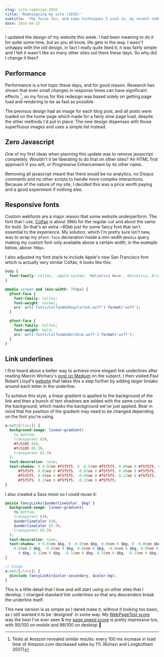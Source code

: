 ```yaml
---
slug: site-redesign-2016
title: 'Redesigning my site (2016)'
subtitle: 'The focus for, and some techniques I used in, my recent redesign'
date: 2016-04-15
---
```


I updated the design of my website this week. I had been meaning to do it for quite some time, but as you all know, life gets in the way. I wasn't unhappy with the old design, in fact I really quite liked it; it was fairly simple and I felt it wasn't like so many other sites out there these days. So why did I change it then?

## Performance

Performance is a hot topic these days, and for good reason. Research has shown that even small changes in response times can have significant effects [^1], so my focus for this redesign was based solely on getting page load and rendering to be as fast as possible.

The previous design had an image for each blog post, and all posts were loaded on the home page which made for a fairly slow page load, despite the other methods I'd put in place. The new design dispenses with those superfluous images and uses a simple list instead.

## Zero Javascript

One of my first ideas when planning this update was to remove javascript completely. Wouldn't it be liberating to do that on other sites? An HTML first approach if you will, or Progressive Enhancement by its other name..

Removing all javascript meant that there would be no analytics, no Disqus comments and no other scripts to handle more complex interactions. Because of the nature of my site, I decided this was a price worth paying and a good experiment if nothing else.

## Responsive fonts

Custom webfonts are a major reason that some website underperform. The font that I use, [Colfax](https://processtypefoundry.com/fonts/colfax/) is about 39kb for the regular cut and about the same for bold. So that's an extra ~80kb just for some fancy font that isn't essential to the experience. My solution, which I'm pretty sure isn't new, was to wrap my `@font-face` declaration inside a min-width `@media` query making my custom font only available above a certain width, in the example below, above `700px`.

I also adjusted my font stack to include Apple's new San Francisco font which is actually very similar Colfax; it looks like this:

```css
body {
  font-family: Colfax, -apple-system, 'Helvetica Neue', Helvetica, Arial, sans-serif;
}
```

```css
@media screen and (min-width: 700px) {
  @font-face {
    font-family: Colfax;
    font-weight: normal;
    src: url('fonts/ColfaxWebRegularSub.woff') format('woff');
  }

  @font-face {
    font-family: Colfax;
    font-weight: bold;
    src: url('fonts/ColfaxWebBoldSub.woff') format('woff');
  }
}
```

## Link underlines

I first heard about a better way to achieve more elegant link underlines after reading Marcin Wichary's [post on Medium](https://medium.com/designing-medium/crafting-link-underlines-on-medium-7c03a9274f9#.sigdjkj11) on the subject. I then visited Paul Robert Lloyd's [website](https://paulrobertlloyd.com/) that takes this a step further by adding larger breaks around each letter in the underline.

To achieve this style, a linear gradient is applied to the background of the link and then a bunch of text shadows are added with the same colour as the background, which masks the background we've just applied. Bear in mind that the position of the gradient may need to be changed depending on the font you're using.

```css
a:not([class]) {
  background-image: linear-gradient(
    to bottom,
    transparent 81%,
    #fc5185 81%,
    #fc5185 85.5%,
    transparent 85.5%
  );
  text-decoration: none;
  text-shadow: 0 0.03em #f5f5f5, 0 -0.03em #f5f5f5, 0.06em 0 #f5f5f5, 0 -0.06em
      #f5f5f5, 0.03em 0 #f5f5f5, -0.03em 0 #f5f5f5, 0.06em 0 #f5f5f5, -0.06em 0
      #f5f5f5, 0.09em 0 #f5f5f5, -0.09em 0 #f5f5f5, 0.12em 0 #f5f5f5, -0.12em 0
      #f5f5f5, 0.15em 0 #f5f5f5, -0.15em 0 #f5f5f5;
}
```

I also created a Sass mixin so I could reuse it:

```scss
@mixin fancyLinks($underlineColor, $bg) {
  background-image: linear-gradient(
    to bottom,
    transparent 81%,
    $underlineColor 81%,
    $underlineColor 85.5%,
    transparent 85.5%
  );
  text-decoration: none;
  text-shadow: 0 0.03em $bg, 0 -0.03em $bg, 0.06em 0 $bg, 0 -0.06em $bg,
    0.03em 0 $bg, -0.03em 0 $bg, 0.06em 0 $bg, -0.06em 0 $bg, 0.09em 0 $bg, -0.09em
      0 $bg, 0.12em 0 $bg, -0.12em 0 $bg, 0.15em 0 $bg, -0.15em 0 $bg;
}

// Usage
a:not([class]) {
  @include fancyLinks($color-secondary, $color-bg);
}
```

This is a little detail that I love and will start using on other sites that I develop. I changed standard link underlines so that any descenders break the underline itself.

This new version is as simple as I dared make it, without it looking too basic, as I still wanted it to be 'designed' in some way. My [WebPageTest score](http://www.webpagetest.org/result/160420_GW_BC8/) was the best I’ve ever seen & my [page speed score](https://developers.google.com/speed/pagespeed/insights/?url=zander.wtf&tab=desktop) is pretty impressive too, with 90/100 on mobile and 96/100 on desktop 🎉

[^1]: Tests at Amazon revealed similar results: every 100 ms increase in load time of Amazon.com decreased sales by 1% (Kohavi and Longbotham 2007)
